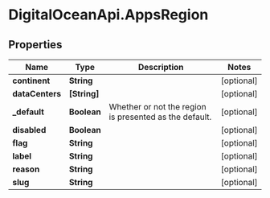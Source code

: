 # DigitalOceanApi.AppsRegion

## Properties
Name | Type | Description | Notes
------------ | ------------- | ------------- | -------------
**continent** | **String** |  | [optional] 
**dataCenters** | **[String]** |  | [optional] 
**_default** | **Boolean** | Whether or not the region is presented as the default. | [optional] 
**disabled** | **Boolean** |  | [optional] 
**flag** | **String** |  | [optional] 
**label** | **String** |  | [optional] 
**reason** | **String** |  | [optional] 
**slug** | **String** |  | [optional] 
